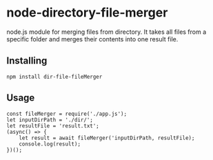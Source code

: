 # node-directory-file-merger
node.js module for merging files from directory.
It takes all files from a specific folder and merges their contents into one result file. 

## Installing
```
npm install dir-file-fileMerger
```
## Usage
```
const fileMerger = require('./app.js');
let inputDirPath = './dir/';
let resultFile = 'result.txt';
(async() => {
    let result = await fileMerger('inputDirPath, resultFile);
    console.log(result);
})();
```